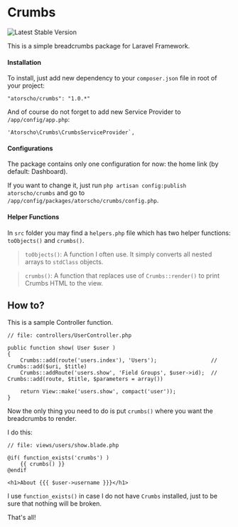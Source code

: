 # Crumbs
![Latest Stable Version](https://img.shields.io/github/release/atorscho/crumbs.svg)

This is a simple breadcrumbs package for Laravel Framework.

#### Installation
To install, just add new dependency to your `composer.json` file in root of your project:

	"atorscho/crumbs": "1.0.*"

And of course do not forget to add new Service Provider to `/app/config/app.php`:

	'Atorscho\Crumbs\CrumbsServiceProvider`,

#### Configurations
The package contains only one configuration for now: the home link (by default: Dashboard).

If you want to change it, just run `php artisan config:publish atorscho/crumbs` and go to `/app/config/packages/atorscho/crumbs/config.php`.

#### Helper Functions
In `src` folder you may find a `helpers.php` file which has two helper functions: `toObjects()` and `crumbs()`.

> `toObjects()`: A function I often use. It simply converts all nested arrays to `stdClass` objects.

> `crumbs()`: A function that replaces use of `Crumbs::render()` to print Crumbs HTML to the view.

## How to?
This is a sample Controller function.

	// file: controllers/UserController.php

	public function show( User $user )
	{
		Crumbs::add(route('users.index'), 'Users');					// Crumbs::add($uri, $title)
		Crumbs::addRoute('users.show', 'Field Groups', $user->id);	// Crumbs::add(route, $title, $parameters = array())
		
		return View::make('users.show', compact('user'));
	}

Now the only thing you need to do is put `crumbs()` where you want the breadcrumbs to render.

I do this:

	// file: views/users/show.blade.php
	
	@if( function_exists('crumbs') )
		{{ crumbs() }}
	@endif
	
	<h1>About {{{ $user->username }}}</h1>

I use `function_exists()` in case I do not have `Crumbs` installed, just to be sure that nothing will be broken.

That's all!
